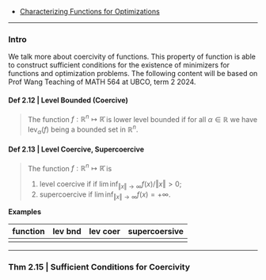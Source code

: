 - [Characterizing Functions for Optimizations](Characterizing%20Functions%20for%20Optimizations.md)

----
### **Intro**

We talk more about coercivity of functions. 
This property of function is able to construct sufficient conditions for the existence of minimizers for functions and optimization problems. 
The following content will be based on Prof Wang Teaching of MATH 564 at UBCO, term 2 2024. 

#### **Def 2.12 | Level Bounded (Coercive)**

> The function $f: \mathbb R^n \mapsto \mathbb {\bar R}$ is lower level bounded if for all $\alpha \in \mathbb R$ we have $\text{lev}_{\alpha}(f)$ being a bounded set in $\mathbb R^n$. 

#### **Def 2.13 | Level Coercive, Supercoercive** 
> The function $f: \mathbb R^n \mapsto \mathbb {\bar R}$ is 
> 
> 1. level coercive if if $\lim\inf_{\Vert x\Vert\rightarrow \infty} f(x)/\Vert x\Vert > 0$; 
> 2. supercoercive if $\lim\inf_{\Vert x\Vert\rightarrow \infty}f(x) = +\infty$. 

**Examples**

|function | lev bnd | lev coer | supercoersive |
| --- | --- | --- | --- |
|  |  | | |


----
### **Thm 2.15 | Sufficient Conditions for Coercivity**
> 
